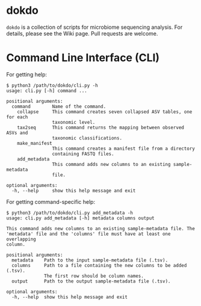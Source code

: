# dokdo

```dokdo``` is a collection of scripts for microbiome sequencing analysis. For details, please see the Wiki page. Pull requests are welcome.

# Command Line Interface (CLI)

For getting help:

```
$ python3 /path/to/dokdo/cli.py -h
usage: cli.py [-h] command ...

positional arguments:
  command        Name of the command.
    collapse     This command creates seven collapsed ASV tables, one for each
                 taxonomic level.
    tax2seq      This command returns the mapping between observed ASVs and
                 taxonomic classifications.
    make_manifest
                 This command creates a manifest file from a directory
                 containing FASTQ files.
    add_metadata
                 This command adds new columns to an existing sample-metadata
                 file.

optional arguments:
  -h, --help     show this help message and exit
```

For getting command-specific help:

```
$ python3 /path/to/dokdo/cli.py add_metadata -h
usage: cli.py add_metadata [-h] metadata columns output

This command adds new columns to an existing sample-metadata file. The
'metadata' file and the 'columns' file must have at least one overlapping
column.

positional arguments:
  metadata    Path to the input sample-metadata file (.tsv).
  columns     Path to a file containing the new columns to be added (.tsv).
              The first row should be column names.
  output      Path to the output sample-metadata file (.tsv).

optional arguments:
  -h, --help  show this help message and exit
```